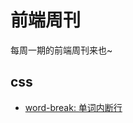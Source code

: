 # 前端周刊
每周一期的前端周刊来也~

## css

* [word-break: 单词内断行](https://developer.mozilla.org/zh-CN/docs/Web/CSS/word-break)

